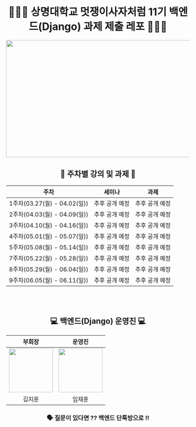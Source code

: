 <div align="center">

# 👩🏻‍💻 상명대학교 멋쟁이사자처럼 11기 백엔드(Django) 과제 제출 레포 👨🏻‍💻


  
<img src="https://user-images.githubusercontent.com/77167694/156416969-3add381e-1311-4fa8-b8df-a48bbafe5607.jpeg" width="800" height="320">

  
## 📝 주차별 강의 및 과제 📝

|주차|세미나|과제|
|:---:|:---:|:---:|
|1주차(03.27(월) - 04.02(일))| 추후 공개 예정 |추후 공개 예정|
|2주차(04.03(월) - 04.09(일))| 추후 공개 예정 | 추후 공개 예정 |
|3주차(04.10(월) - 04.16(일)) |추후 공개 예정  | 추후 공개 예정 |
|4주차(05.01(월) - 05.07(일)) |추후 공개 예정 | 추후 공개 예정 |
|5주차(05.08(월) - 05.14(일)) | 추후 공개 예정 | 추후 공개 예정|
|7주차(05.22(월) - 05.28(일)) | 추후 공개 예정 | 추후 공개 예정|
|8주차(05.29(월) - 06.04(일)) | 추후 공개 예정 | 추후 공개 예정|
|9주차(06.05(월) - 06.11(일)) | 추후 공개 예정 | 추후 공개 예정|

<div align="center"> 
  
<br/><br/>
## 💻 백엔드(Django) 운영진 💻

|부회장|운영진|
|:---:|:---:|
|<img src="https://file.notion.so/f/s/b2b4d0fc-f9cf-4023-a4a4-80a69587c6c6/Untitled.png?id=d99866fc-4e32-4afa-a209-7bddebecd954&table=block&spaceId=614d45e5-b13e-4290-9662-287c2484d7a2&expirationTimestamp=1680604610423&signature=NThfoDCSSv94pn8mxhMEzG1o7xTttokCLCZamVvFk38&downloadName=Untitled.png" width="120" height="120"/> |<img src="https://user-images.githubusercontent.com/87347699/229526272-7dbcf7f2-f2df-465b-9946-587e8609635c.jpg" width="120" height="120"/> |
|김지훈|임재훈|


 ### 🗣 질문이 있다면 ?? 백엔드 단톡방으로 !! <br/>
</div>
